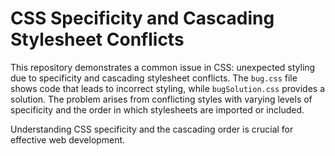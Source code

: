 # CSS Specificity and Cascading Stylesheet Conflicts

This repository demonstrates a common issue in CSS: unexpected styling due to specificity and cascading stylesheet conflicts.  The `bug.css` file shows code that leads to incorrect styling, while `bugSolution.css` provides a solution. The problem arises from conflicting styles with varying levels of specificity and the order in which stylesheets are imported or included.

Understanding CSS specificity and the cascading order is crucial for effective web development.